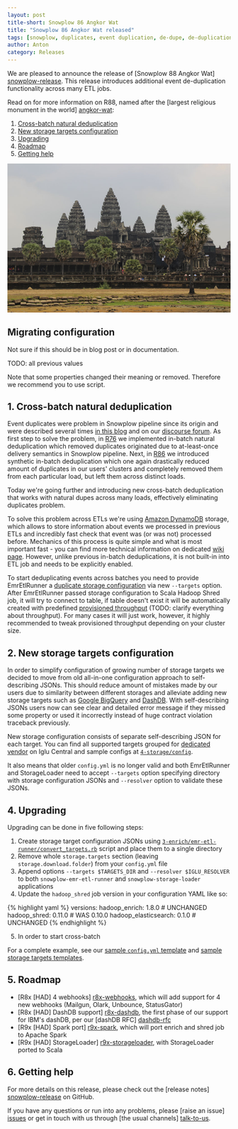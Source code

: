 ```yaml
---
layout: post
title-short: Snowplow 86 Angkor Wat
title: "Snowplow 86 Angkor Wat released"
tags: [snowplow, duplicates, event duplication, de-dupe, de-duplication, dynamodb]
author: Anton
category: Releases
---
```


We are pleased to announce the release of [Snowplow 88 Angkor Wat] [snowplow-release]. This release introduces additional event de-duplication functionality across many ETL jobs.

Read on for more information on R88, named after the [largest religious monument in the world] [angkor-wat]:

1. [Cross-batch natural deduplication](/blog/2017/02/20/snowplow-r88-angkor-wat-released#crossbatch-natural-deduplication)
2. [New storage targets configuration](/blog/2017/02/20/snowplow-r88-angkor-wat-released#storage-targets)
3. [Upgrading](/blog/2017/02/20/snowplow-r88-angkor-wat-released#upgrading)
4. [Roadmap](/blog/2017/02/20/snowplow-r88-angkor-wat-released#roadmap)
5. [Getting help](/blog/2017/02/20/snowplow-r88-angkor-wat-released#help)

![angkor-wat][angkor-wat-img]

<!--more-->

<h2> Migrating configuration </h2>

Not sure if this should be in blog post or in documentation.

TODO: all previous values

Note that some properties changed their meaning or removed. Therefore we recommend you to use script.

<h2 id="synthetic-dedupe">1. Cross-batch natural deduplication</h2>

Event duplicates were problem in Snowplow pipeline since its origin and were described several times [in this blog][dupes-blog-post] and on our [discourse forum][dupes-discourse-thread]. As first step to solve the problem, in [R76][r76-changeable-hawk-eagle-release] we implemented in-batch natural deduplication which removed duplicates originated due to at-least-once delivery semantics in Snowplow pipeline. Next, in [R86][r86-petra-release] we introduced synthetic in-batch deduplication which one again drastically reduced amount of duplicates in our users' clusters and completely removed them from each particular load, but left them across distinct loads.

Today we're going further and introducing new cross-batch deduplication that works with natural dupes across many loads, effectively eliminating duplicates problem.

To solve this problem across ETLs we're using [Amazon DynamoDB][amazon-dynamodb] storage, which allows to store information about events we processed in previous ETLs and incredibly fast check that event was (or was not) processed before. Mechanics of this process is quite simple and what is most important fast - you can find more technical information on dedicated [wiki page][shs-wiki]. However, unlike previous in-batch deduplications, it is not built-in into ETL job and needs to be explicitly enabled.

To start deduplicating events across batches you need to provide EmrEtlRunner a [duplicate storage configuration][duplicate-storage-config] via new `--targets` option. After EmrEtlRunner passed storage configuration to Scala Hadoop Shred job, it will try to connect to table, if table doesn't exist it will be automatically created with predefined [provisioned throughput][provisioned-throughput] (TODO: clarify everything about throughput). For many cases it will just work, however, it highly recommended to tweak provisioned throughput depending on your cluster size.

<h2 id="storage-targets">2. New storage targets configuration</h2>

In order to simplify configuration of growing number of storage targets we decided to move from old all-in-one configuration approach to self-describing JSONs. This should reduce amount of mistakes made by our users due to similarity between different storages and alleviate adding new storage targets such as [Google BigQuery][bigquery] and [DashDB][dashdb-rfc].
With self-describing JSONs users now can see clear and detailed error message if they missed some property or used it incorrectly instead of huge contract violation traceback previously.

New storage configuration consists of separate self-describing JSON for each target.
You can find all supported targets grouped for [dedicated vendor][snowplow-storage-vendor] on Iglu Central and sample configs at [`4-storage/config`][sample-targets].

It also means that older `config.yml` is no longer valid and both EmrEtlRunner and StorageLoader need to accept `--targets` option specifying directory with storage configuration JSONs and `--resolver` option to validate these JSONs.

<h2 id="upgrading">4. Upgrading</h2>

Upgrading can be done in five following steps:

1. Create storage target configuration JSONs using [`3-enrich/emr-etl-runner/convert_targets.rb`][convert-targets] script and place them to a single directory
2. Remove whole `storage.targets` section (leaving `storage.download.folder`) from your `config.yml` file
3. Append options `--targets $TARGETS_DIR` and `--resolver $IGLU_RESOLVER` to both `snowplow-emr-etl-runner` and `snowplow-storage-loader` applications
4. Update the `hadoop_shred` job version in your configuration YAML like so:

{% highlight yaml %}
versions:
  hadoop_enrich: 1.8.0        # UNCHANGED
  hadoop_shred: 0.11.0        # WAS 0.10.0
  hadoop_elasticsearch: 0.1.0 # UNCHANGED
{% endhighlight %}

5. In order to start cross-batch

For a complete example, see our [sample `config.yml` template][emretlrunner-config-yml] and [sample storage targets templates][sample-targets].

<h2 id="roadmap">5. Roadmap</h2>

* [R8x [HAD] 4 webhooks] [r8x-webhooks], which will add support for 4 new webhooks (Mailgun, Olark, Unbounce, StatusGator)
* [R8x [HAD] DashDB support] [r8x-dashdb], the first phase of our support for IBM's dashDB, per our [dashDB RFC] [dashdb-rfc]
* [R9x [HAD] Spark port] [r9x-spark], which will port enrich and shred job to Apache Spark
* [R9x [HAD] StorageLoader] [r9x-storageloader], with StorageLoader ported to Scala

<h2 id="help">6. Getting help</h2>

For more details on this release, please check out the [release notes] [snowplow-release] on GitHub.

If you have any questions or run into any problems, please [raise an issue] [issues] or get in touch with us through [the usual channels] [talk-to-us].

[angkor-wat]: https://en.wikipedia.org/wiki/Angkor_Wat
[angkor-wat-img]: /assets/img/blog/2017/02/angkor-wat.jpg

[snowplow-release]: https://github.com/snowplow/snowplow/releases/r88-angkor-wat

[amazon-dynamodb]: https://aws.amazon.com/dynamodb/
[dashdb-rfc]: http://discourse.snowplowanalytics.com/t/loading-enriched-events-into-ibm-dashdb/768
[bigquery]: TODO
[shs-wiki]: https://github.com/snowplow/snowplow/wiki/Scala-Hadoop-Shred#33-cross-batch-natural-de-duplication
[provisioned-throughput]: http://docs.aws.amazon.com/amazondynamodb/latest/developerguide/HowItWorks.ProvisionedThroughput.html

[snowplow-storage-vendor]: https://github.com/snowplow/iglu-central/tree/master/schemas/com.snowplowanalytics.snowplow.storage

[convert-targets]: https://github.com/snowplow/snowplow/blob/master/3-enrich/emr-etl-runner/convert_targets.rb
[sample-targets]: https://github.com/snowplow/snowplow/blob/master/4-storage/config/targets
[duplicate-storage-config]: https://github.com/snowplow/snowplow/wiki/Configuring-storage-targets#dynamodb

[r76-changeable-hawk-eagle-release]: http://snowplowanalytics.com/blog/2016/01/26/snowplow-r76-changeable-hawk-eagle-released/
[r86-petra-release]: http://snowplowanalytics.com/blog/2016/12/20/snowplow-r86-petra-released/
[dupes-blog-post]: http://snowplowanalytics.com/blog/2015/08/19/dealing-with-duplicate-event-ids/
[dupes-discourse-thread]: TODO

[emretlrunner-config-yml]: https://github.com/snowplow/snowplow/blob/master/3-enrich/emr-etl-runner/config/config.yml.sample

[r8x-webhooks]: TODO
[r8x-dashdb]: https://github.com/snowplow/snowplow/milestone/119
[r9x-spark]: https://github.com/snowplow/snowplow/milestone/137
[r9x-storageloader]: https://github.com/snowplow/snowplow/milestone/121


[issues]: https://github.com/snowplow/snowplow/issues/new
[talk-to-us]: https://github.com/snowplow/snowplow/wiki/Talk-to-us
